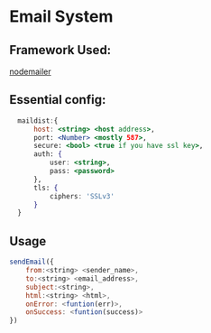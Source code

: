 # Email System

## Framework Used:
[nodemailer](https://nodemailer.com/about/)

## Essential config:

```jsx
  maildist:{
      host: <string> <host address>,
      port: <Number> <mostly 587>,
      secure: <bool> <true if you have ssl key>,
      auth: {
          user: <string>,
          pass: <password>
      },
      tls: {
          ciphers: 'SSLv3'
      }
  }
```

## Usage

```js
sendEmail({
    from:<string> <sender_name>,
    to:<string> <email_address>,
    subject:<string>,
    html:<string> <html>,
    onError: <funtion(err)>,
    onSuccess: <funtion(success)>
})
```

